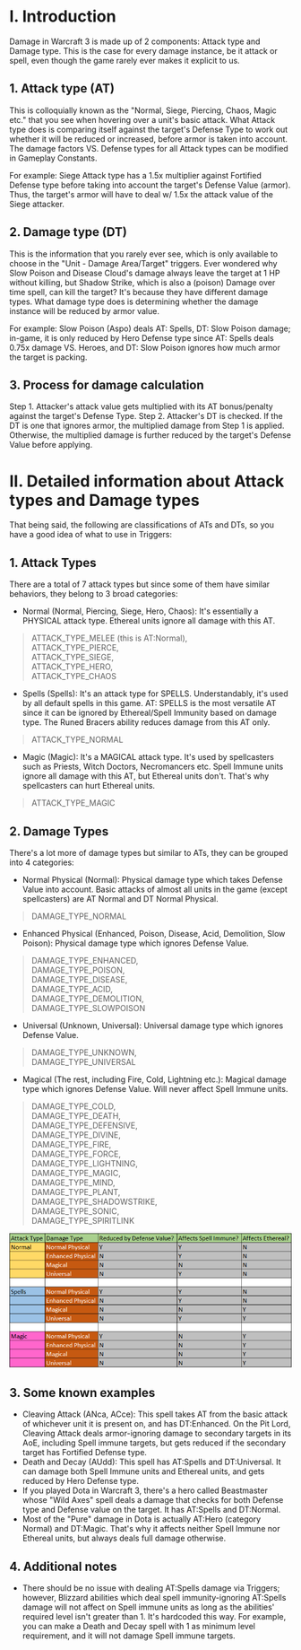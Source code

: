 # **I. Introduction**
Damage in Warcraft 3 is made up of 2 components: Attack type and Damage type. This is the case for every damage instance, be it attack or spell, even though the game rarely ever makes it explicit to us.

## 1. Attack type (AT)
This is colloquially known as the "Normal, Siege, Piercing, Chaos, Magic etc." that you see when hovering over a unit's basic attack. What Attack type does is comparing itself against the target's Defense Type to work out whether it will be reduced or increased, before armor is taken into account. The damage factors VS. Defense types for all Attack types can be modified in Gameplay Constants.

For example: Siege Attack type has a 1.5x multiplier against Fortified Defense type before taking into account the target's Defense Value (armor). Thus, the target's armor will have to deal w/ 1.5x the attack value of the Siege attacker.

## 2. Damage type (DT)
This is the information that you rarely ever see, which is only available to choose in the "Unit - Damage Area/Target" triggers. Ever wondered why Slow Poison and Disease Cloud's damage always leave the target at 1 HP without killing, but Shadow Strike, which is also a (poison) Damage over time spell, can kill the target? It's because they have different damage types.
What damage type does is determining whether the damage instance will be reduced by armor value.

For example: Slow Poison (Aspo) deals AT: Spells, DT: Slow Poison damage; in-game, it is only reduced by Hero Defense type since AT: Spells deals 0.75x damage VS. Heroes, and DT: Slow Poison ignores how much armor the target is packing.

## 3. Process for damage calculation
Step 1. Attacker's attack value gets multiplied with its AT bonus/penalty against the target's Defense Type.
Step 2. Attacker's DT is checked. If the DT is one that ignores armor, the multiplied damage from Step 1 is applied. Otherwise, the multiplied damage is further reduced by the target's Defense Value before applying.

# **II. Detailed information about Attack types and Damage types**
That being said, the following are classifications of ATs and DTs, so you have a good idea of what to use in Triggers:

## 1. Attack Types
There are a total of 7 attack types but since some of them have similar behaviors, they belong to 3 broad categories:

- Normal (Normal, Piercing, Siege, Hero, Chaos): It's essentially a PHYSICAL attack type. Ethereal units ignore all damage with this AT.

>ATTACK_TYPE_MELEE (this is AT:Normal),<br>
>ATTACK_TYPE_PIERCE,<br>
>ATTACK_TYPE_SIEGE,<br>
>ATTACK_TYPE_HERO,<br>
>ATTACK_TYPE_CHAOS

- Spells (Spells): It's an attack type for SPELLS. Understandably, it's used by all default spells in this game. AT: SPELLS is the most versatile AT since it can be ignored by Ethereal/Spell Immunity based on damage type. The Runed Bracers ability reduces damage from this AT only.

>ATTACK_TYPE_NORMAL

- Magic (Magic): It's a MAGICAL attack type. It's used by spellcasters such as Priests, Witch Doctors, Necromancers etc. Spell Immune units ignore all damage with this AT, but Ethereal units don't. That's why spellcasters can hurt Ethereal units.

>ATTACK_TYPE_MAGIC

## 2. Damage Types
There's a lot more of damage types but similar to ATs, they can be grouped into 4 categories:

- Normal Physical (Normal): Physical damage type which takes Defense Value into account. Basic attacks of almost all units in the game (except spellcasters) are AT Normal and DT Normal Physical.

>DAMAGE_TYPE_NORMAL

- Enhanced Physical (Enhanced, Poison, Disease, Acid, Demolition, Slow Poison): Physical damage type which ignores Defense Value.

>DAMAGE_TYPE_ENHANCED,<br>
>DAMAGE_TYPE_POISON,<br>
>DAMAGE_TYPE_DISEASE,<br>
>DAMAGE_TYPE_ACID,<br>
>DAMAGE_TYPE_DEMOLITION,<br>
>DAMAGE_TYPE_SLOWPOISON

- Universal (Unknown, Universal): Universal damage type which ignores Defense Value.

>DAMAGE_TYPE_UNKNOWN,<br>
>DAMAGE_TYPE_UNIVERSAL

- Magical (The rest, including Fire, Cold, Lightning etc.): Magical damage type which ignores Defense Value. Will never affect Spell Immune units.

>DAMAGE_TYPE_COLD,<br>
>DAMAGE_TYPE_DEATH,<br>
>DAMAGE_TYPE_DEFENSIVE,<br>
>DAMAGE_TYPE_DIVINE,<br>
>DAMAGE_TYPE_FIRE,<br>
>DAMAGE_TYPE_FORCE,<br>
>DAMAGE_TYPE_LIGHTNING,<br>
>DAMAGE_TYPE_MAGIC,<br>
>DAMAGE_TYPE_MIND,<br>
>DAMAGE_TYPE_PLANT,<br>
>DAMAGE_TYPE_SHADOWSTRIKE,<br>
>DAMAGE_TYPE_SONIC,<br>
>DAMAGE_TYPE_SPIRITLINK

![at dt map](https://raw.githubusercontent.com/G-cream/THD967g-Reborn/assets/images/at-dt-map.png)<br>

## 3. Some known examples
- Cleaving Attack (ANca, ACce): This spell takes AT from the basic attack of whichever unit it is present on, and has DT:Enhanced. On the Pit Lord, Cleaving Attack deals armor-ignoring damage to secondary targets in its AoE, including Spell immune targets, but gets reduced if the secondary target has Fortified Defense type.
- Death and Decay (AUdd): This spell has AT:Spells and DT:Universal. It can damage both Spell Immune units and Ethereal units, and gets reduced by Hero Defense type.
- If you played Dota in Warcraft 3, there's a hero called Beastmaster whose "Wild Axes" spell deals a damage that checks for both Defense type and Defense value on the target. It has AT:Spells and DT:Normal.
- Most of the "Pure" damage in Dota is actually AT:Hero (category Normal) and DT:Magic. That's why it affects neither Spell Immune nor Ethereal units, but always deals full damage otherwise.

## 4. Additional notes
- There should be no issue with dealing AT:Spells damage via Triggers; however, Blizzard abilities which deal spell immunity-ignoring AT:Spells damage will not affect on Spell immune units as long as the abilities' required level isn't greater than 1. It's hardcoded this way. For example, you can make a Death and Decay spell with 1 as minimum level requirement, and it will not damage Spell immune targets.
